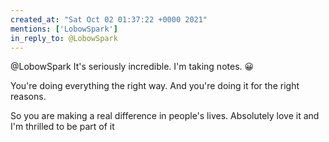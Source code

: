 ```yaml
---
created_at: "Sat Oct 02 01:37:22 +0000 2021"
mentions: ['LobowSpark']
in_reply_to: @LobowSpark
---
```


@LobowSpark It's seriously incredible. I'm taking notes. 😀

You're doing everything the right way. And you're doing it for the right reasons.  

So you are making a real difference in people's lives. Absolutely love it and I'm thrilled to be part of it
